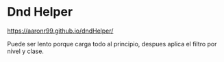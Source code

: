 # Dnd Helper

https://aaronr99.github.io/dndHelper/

Puede ser lento porque carga todo al principio, despues aplica el filtro por nivel y clase.
